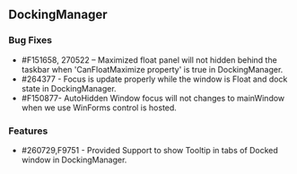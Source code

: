 ## DockingManager

### Bug Fixes

* \#F151658, 270522 – Maximized float panel will not hidden behind the taskbar when 'CanFloatMaximize property' is true in DockingManager.
* \#264377 - Focus is update properly while the window is Float and dock state in DockingManager.
* \#F150877- AutoHidden Window focus will not changes to mainWindow when we use WinForms control is hosted.

### Features

* \#260729,F9751 - Provided Support to show Tooltip in tabs of Docked window in DockingManager. 
